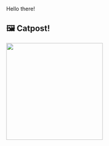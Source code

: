 Hello there!



## 🖼️ Catpost!

<sub>
    <img src="https://cdn2.thecatapi.com/images/4rk.jpg" height="256">
</sub>

